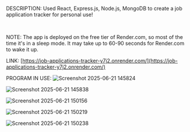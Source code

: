 DESCRIPTION: Used React, Express.js, Node.js, MongoDB to create a job application tracker for personal use! 

</br>

NOTE: The app is deployed on the free tier of Render.com, so most of the time it's in a sleep mode. It may take up to 60-90 seconds for Render.com to wake it up. 

LINK: [https://job-applications-tracker-y7j2.onrender.com/](https://job-applications-tracker-y7j2.onrender.com/)

PROGRAM IN USE:
![Screenshot 2025-06-21 145824](https://github.com/user-attachments/assets/55320b6e-b424-4c16-9378-e1b08dcb3383)

![Screenshot 2025-06-21 145838](https://github.com/user-attachments/assets/c82c0953-a693-4d89-9af4-822089b50d19)

![Screenshot 2025-06-21 150156](https://github.com/user-attachments/assets/c6203000-e95a-4cc0-8bb1-4932d9b6c7d9)

![Screenshot 2025-06-21 150219](https://github.com/user-attachments/assets/5cfc915d-e120-40a1-81ac-893241276604)

![Screenshot 2025-06-21 150238](https://github.com/user-attachments/assets/59951e5c-3801-4aa0-862b-a5375c9eb697)
